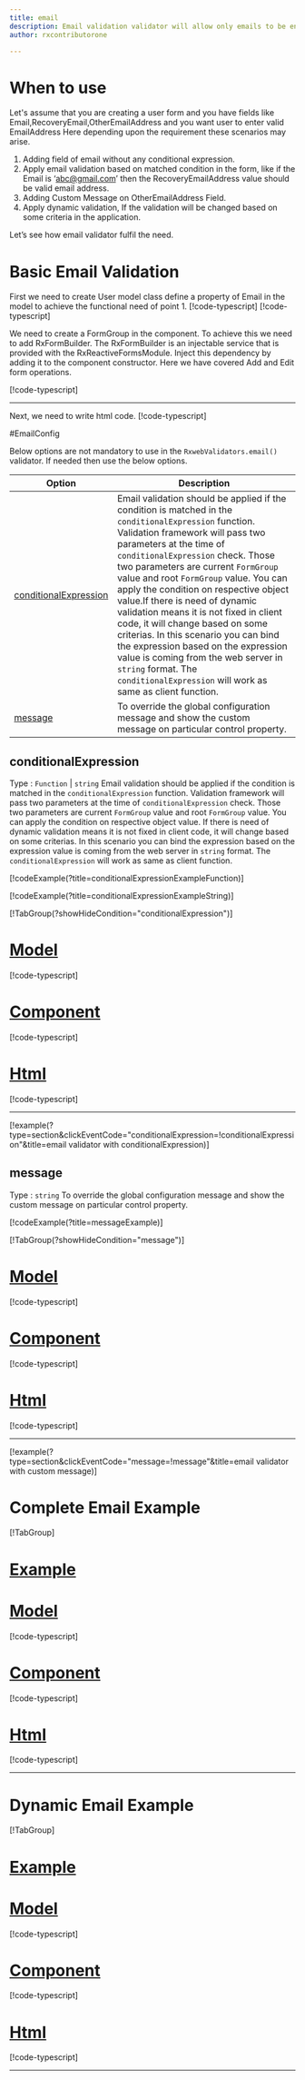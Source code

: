 ```yaml
---
title: email 
description: Email validation validator will allow only emails to be entered, If user tries to enter any string except email then the property will become invalid.
author: rxcontributorone

---
```

# When to use
Let's assume that you are creating a user form and you have fields like Email,RecoveryEmail,OtherEmailAddress and you want user to enter valid EmailAddress Here depending upon the requirement these scenarios may arise.
1. Adding field of email without any conditional expression.
2. 	Apply email validation based on matched condition in the form, like if the Email is ‘abc@gmail.com’ then the RecoveryEmailAddress value should be valid email address.
3. Adding Custom Message on OtherEmailAddress Field.
4. Apply dynamic validation, If the validation will be changed based on some criteria in the application.

Let’s see how email validator fulfil the need.

# Basic Email Validation
First we need to create User model class define a property of Email in the model to achieve the functional need of point 1.
[!code-typescript[](\assets\examples\validators\email\add\user.model.ts?condition="tab_1=='basicadd'"&type=section)]
[!code-typescript[](\assets\examples\validators\email\edit\user.model.ts?condition="tab_1=='basicedit'"&type=section)]

We need to create a FormGroup in the component. To achieve this we need to add RxFormBuilder. The RxFormBuilder is an injectable service that is provided with the RxReactiveFormsModule. Inject this dependency by adding it to the component constructor.
Here we have covered Add and Edit form operations. 

[!code-typescript[](\assets\examples\validators\email\add\email-add.component.ts)]
***

Next, we need to write html code.
[!code-typescript[](\assets\examples\validators\email\add\email-add.component.html)]

<app-email-add-validator></app-email-add-validator>

#EmailConfig

Below options are not mandatory to use in the `RxwebValidators.email()` validator. If needed then use the below options.

|Option | Description |
|--- | ---- |
|[conditionalExpression](#conditionalexpressions) | Email validation should be applied if the condition is matched in the `conditionalExpression` function. Validation framework will pass two parameters at the time of `conditionalExpression` check. Those two parameters are current `FormGroup` value and root `FormGroup` value. You can apply the condition on respective object value.If there is need of dynamic validation means it is not fixed in client code, it will change based on some criterias. In this scenario you can bind the expression based on the expression value is coming from the web server in `string` format. The `conditionalExpression` will work as same as client function. |
|[message](#message) | To override the global configuration message and show the custom message on particular control property. |


## conditionalExpression 
Type :  `Function`  |  `string` 
Email validation should be applied if the condition is matched in the `conditionalExpression` function. Validation framework will pass two parameters at the time of `conditionalExpression` check. Those two parameters are current `FormGroup` value and root `FormGroup` value. You can apply the condition on respective object value.
If there is need of dynamic validation means it is not fixed in client code, it will change based on some criterias. In this scenario you can bind the expression based on the expression value is coming from the web server in `string` format. The `conditionalExpression` will work as same as client function.

[!codeExample(?title=conditionalExpressionExampleFunction)]

[!codeExample(?title=conditionalExpressionExampleString)]

[!TabGroup(?showHideCondition="conditionalExpression")]
# [Model](#tab\conditionalExpressionmodel)
[!code-typescript[](\assets\examples\validators\email\conditionalExpression\user.model.ts)]
# [Component](#tab\conditionalExpressionComponent)
[!code-typescript[](\assets\examples\validators\email\conditionalExpression\email-conditional-expressions.component.ts)]
# [Html](#tab\conditionalExpressionHtml)
[!code-typescript[](\assets\examples\validators\email\conditionalExpression\email-conditional-expressions.component.html)]
***

[!example(?type=section&clickEventCode="conditionalExpression=!conditionalExpression"&title=email validator with conditionalExpression)]
<app-email-conditionalExpression-validator></app-email-conditionalExpression-validator>

## message 
Type :  `string` 
To override the global configuration message and show the custom message on particular control property.

[!codeExample(?title=messageExample)]

[!TabGroup(?showHideCondition="message")]
# [Model](#tab\messageModel)
[!code-typescript[](\assets\examples\validators\email\message\user.model.ts)]
# [Component](#tab\messageComponent)
[!code-typescript[](\assets\examples\validators\email\message\email-message.component.ts)]
# [Html](#tab\messageHtml)
[!code-typescript[](\assets\examples\validators\email\message\email-message.component.html)]
***

[!example(?type=section&clickEventCode="message=!message"&title=email validator with custom message)]
<app-email-message-validator></app-email-message-validator>

# Complete Email Example
[!TabGroup]
# [Example](#tab\completeexample)
<app-email-complete-validator></app-email-complete-validator>
# [Model](#tab\completemodel)
[!code-typescript[](\assets\examples\validators\email\complete\user.model.ts)]
# [Component](#tab\completecomponent)
[!code-typescript[](\assets\examples\validators\email\complete\email-complete.component.ts)]
# [Html](#tab\completehtml)
[!code-typescript[](\assets\examples\validators\email\complete\email-complete.component.html)]
***

# Dynamic Email Example
[!TabGroup]
# [Example](#tab\dynamicexample)
<app-email-dynamic-validator></app-email-dynamic-validator>
# [Model](#tab\dynamicmodel)
[!code-typescript[](\assets\examples\validators\email\dynamic\user.model.ts)]
# [Component](#tab\dynamiccomponent)
[!code-typescript[](\assets\examples\validators\email\dynamic\email-dynamic.component.ts)]
# [Html](#tab\dynamichtml)
[!code-typescript[](\assets\examples\validators\email\dynamic\email-dynamic.component.html)]
***